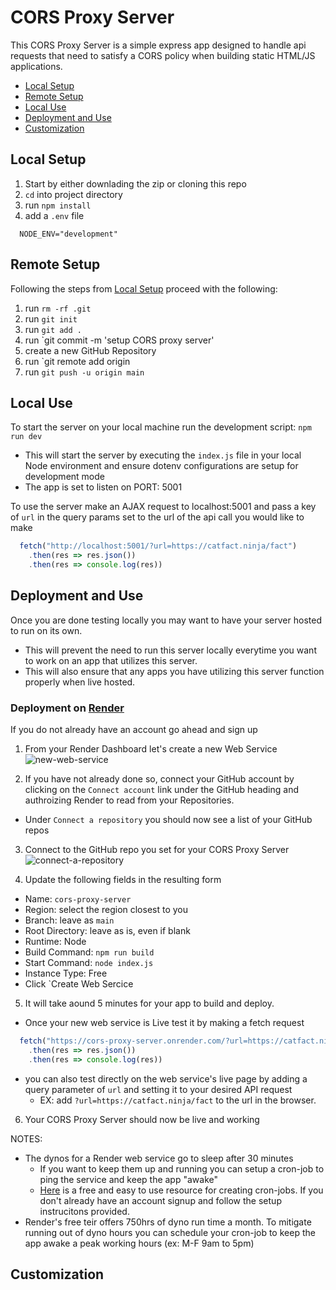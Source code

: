 # CORS Proxy Server
This CORS Proxy Server is a simple express app designed to handle api requests 
that need to satisfy a CORS policy when building static HTML/JS applications.

- [Local Setup](#local-setup)
- [Remote Setup](#remote-setup)
- [Local Use](#local-use)
- [Deployment and Use](#deployment-and-use)
- [Customization](#customization)

## Local Setup
1. Start by either downlading the zip or cloning this repo
2. `cd` into project directory
3. run `npm install`
4. add a `.env` file
  ```.env
    NODE_ENV="development"
  ```
  
## Remote Setup
Following the steps from [Local Setup]() proceed with the following:
1. run `rm -rf .git`
2. run `git init`
3. run `git add .`
4. run `git commit -m 'setup CORS proxy server'
5. create a new GitHub Repository
6. run `git remote add origin <git-url-of-new-GitHub-repo>
7. run `git push -u origin main`

## Local Use
To start the server on your local machine run the development script: 
`npm run dev`
- This will start the server by executing the `index.js` file in your local Node 
  environment and ensure dotenv configurations are setup for development mode
- The app is set to listen on PORT: 5001

To use the server make an AJAX request to localhost:5001 and pass a key of `url` 
in the query params set to the url of the api call you would like to make
```js
  fetch("http://localhost:5001/?url=https://catfact.ninja/fact")
    .then(res => res.json())
    .then(res => console.log(res))
```

## Deployment and Use
Once you are done testing locally you may want to have your server hosted to run 
on its own.
- This will prevent the need to run this server locally everytime you want to 
  work on an app that utilizes this server.
- This will also ensure that any apps you have utilizing this server function 
  properly when live hosted.

### Deployment on [Render](render.com)
If you do not already have an account go ahead and sign up

1. From your Render Dashboard let's create a new Web Service
![new-web-service](https://aa-ch-lecture-assets.s3.us-west-1.amazonaws.com/cors-proxy-server/new-web-service.png)

2. If you have not already done so, connect your GitHub account by clicking on 
the `Connect account` link under the GitHub heading and authroizing Render to 
read from your Repositories.
  - Under `Connect a repository` you should now see a list of your GitHub repos

3. Connect to the GitHub repo you set for your CORS Proxy Server
![connect-a-repository](https://aa-ch-lecture-assets.s3.us-west-1.amazonaws.com/cors-proxy-server/connect-a-repopsitory.png)

4. Update the following fields in the resulting form
  - Name: `cors-proxy-server`
  - Region: select the region closest to you
  - Branch: leave as `main`
  - Root Directory: leave as is, even if blank
  - Runtime: Node
  - Build Command: `npm run build`
  - Start Command: `node index.js`
  - Instance Type: Free
  - Click `Create Web Sercice

5. It will take aound 5 minutes for your app to build and deploy. 
  - Once your new web service is Live test it by making a fetch request 
  ```js
    fetch("https://cors-proxy-server.onrender.com/?url=https://catfact.ninja/fact")
      .then(res => res.json())
      .then(res => console.log(res))
  ```

  - you can also test directly on the web service's live page by adding a query
    parameter of `url` and setting it to your desired API request
    - EX: add `?url=https://catfact.ninja/fact` to the url in the browser.

6. Your CORS Proxy Server should now be live and working

NOTES: 
- The dynos for a Render web service go to sleep after 30 minutes
  - If you want to keep them up and running you can setup a cron-job to ping the
    service and keep the app "awake"
  - [Here](https://console.cron-job.org/) is a free and easy to use resource for
    creating cron-jobs. If you don't already have an account signup and follow 
    the setup instrucitons provided.
- Render's free teir offers 750hrs of dyno run time a month. To mitigate running 
  out of dyno hours you can schedule your cron-job to keep the app awake a peak 
  working hours (ex: M-F 9am to 5pm)

## Customization
